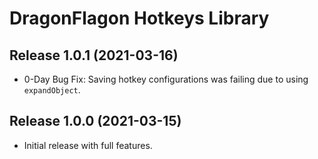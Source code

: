 # DragonFlagon Hotkeys Library

## Release 1.0.1 (2021-03-16)
- 0-Day Bug Fix: Saving hotkey configurations was failing due to using `expandObject`.

## Release 1.0.0 (2021-03-15)
- Initial release with full features.